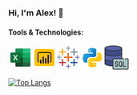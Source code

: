 ### Hi, I'm Alex! 👋 

#### Tools & Technologies:
<img src='icons8-microsoft-excel-2019-48.png'><img src='icons8-power-bi-48.png'><img src='icons8-tableau-software-48.png'><img src='python.png'><img src='icons8-sql-48.png'>

[![Top Langs](https://github-readme-stats.vercel.app/api/top-langs/?username=alxfndz&layout=compact&theme=midnight-purple&card_width=390px&hide_border=true)](https://github.com/anuraghazra/github-readme-stats)






